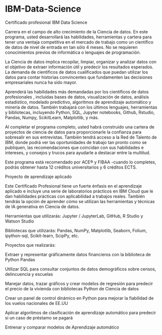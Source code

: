 # IBM-Data-Science
Certificado profesional IBM Data Science

Carrera en el campo de alto crecimiento de la Ciencia de datos. En este programa, usted desarrollará las habilidades, herramientas y cartera para tener una ventaja competitiva en el mercado de trabajo como un científico de datos de nivel de entrada en tan sólo 4 meses. No se requieren conocimientos previos de informática o lenguajes de programación.

La Ciencia de datos implica recopilar, limpiar, organizar y analizar datos con el objetivo de extraer información útil y predecir los resultados esperados. La demanda de científicos de datos cualificados que puedan utilizar los datos para contar historias convincentes que fundamenten las decisiones empresariales nunca ha sido mayor.

Aprenderá las habilidades más demandadas por los científicos de datos profesionales , incluidas bases de datos, visualización de datos, análisis estadístico, modelado predictivo, algoritmos de aprendizaje automático y minería de datos. También trabajará con los últimos lenguajes, herramientas y bibliotecas, incluyendo Python, SQL, Jupyter notebooks, Github, Rstudio, Pandas, Numpy, ScikitLearn, Matplotlib, y más.

Al completar el programa completo, usted habrá construido una cartera de proyectos de ciencia de datos para proporcionarle la confianza para sobresalir en sus entrevistas. También tendrá acceso a la Red de Talento de IBM, donde podrá ver las oportunidades de trabajo tan pronto como se publiquen, las recomendaciones que coincidan con sus habilidades e intereses, y consejos y trucos para ayudarle a destacar entre la multitud.

Este programa está recomendado por ACE® y FIBAA -cuando lo completes, podrás obtener hasta 12 créditos universitarios y 6 créditos ECTS.

Proyecto de aprendizaje aplicado

Este Certificado Profesional tiene un fuerte énfasis en el aprendizaje aplicado e incluye una serie de laboratorios prácticos en IBM Cloud que le dan habilidades prácticas con aplicabilidad a trabajos reales. También tendrás la opción de aprender cómo se utilizan las herramientas y técnicas de IA generativa en Ciencia de datos.

Herramientas que utilizarás: Jupyter / JupyterLab, GitHub, R Studio y Watson Studio

Bibliotecas que utilizarás: Pandas, NumPy, Matplotlib, Seaborn, Folium, ipython-sql, Scikit-learn, ScipPy, etc.

Proyectos que realizarás:

Extraer y representar gráficamente datos financieros con la biblioteca de Python Pandas

Utilizar SQL para consultar conjuntos de datos demográficos sobre censos, delincuencia y escuelas

Manejar datos, trazar gráficos y crear modelos de regresión para predecir el precio de la vivienda con bibliotecas Python de Ciencia de datos

Crear un panel de control dinámico en Python para mejorar la fiabilidad de los vuelos nacionales de EE.UU

Aplicar algoritmos de clasificación de aprendizaje automático para predecir si un caso de préstamo se pagará

Entrenar y comparar modelos de Aprendizaje automático


